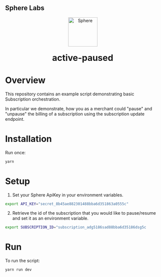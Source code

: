 ## Sphere Labs

<div align="center">
    <a>
        <img alt="Sphere" src="https://avatars.githubusercontent.com/u/109333730?s=200&v=4" width="95"/>
    </a>
  <h1 style="margin-top:20px;">active-paused</h1>
</div>

# Overview

This repository contains an example script demonstrating basic Subscription orchestration.

In particular we demonstrate, how you as a merchant could "pause" and "unpause" the billing of a subscription using the subscription update endpoint.

# Installation

Run once:

```bash
yarn
```

# Setup

1. Set your Sphere ApiKey in your environment variables.

```bash
export API_KEY="secret_8b45ae882301488bba6d351863a0555c"
```

2. Retrieve the id of the subscription that you would like to pause/resume and set it as an environment variable.

```bash
export SUBSCRIPTION_ID="subscription_adg5186sad88bba6d35186dsg5c
```

# Run

To run the script:

```bash
yarn run dev
```
